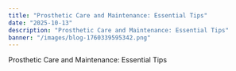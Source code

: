 ```yaml
---
title: "Prosthetic Care and Maintenance: Essential Tips"
date: "2025-10-13"
description: "Prosthetic Care and Maintenance: Essential Tips"
banner: "/images/blog-1760339595342.png"
---
```


Prosthetic Care and Maintenance: Essential Tips